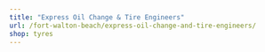 ```yaml
---
title: "Express Oil Change & Tire Engineers"
url: /fort-walton-beach/express-oil-change-and-tire-engineers/
shop: tyres
---
```

